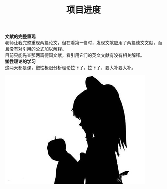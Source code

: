 ﻿---
layout: article
title: 项目进度
mathjax: true
key: 2018-07-04-diary
---
**文献的完整重现**   
  老师让我完整重现两篇论文，但在看第一篇时，发现文献应用了两篇德文文献，而且没有对引用的公式加以解释。   
  目前只能先查那两篇德国文献，看引用它们的英文文献有没有相关解释。   
**塑性理论的学习**   
  这两天都是课，塑性极限分析理论拉下了，拉下了，要大补要大补。  

![a](pics/badapple.jpg)


